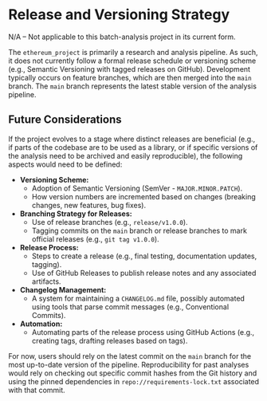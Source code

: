 # Release and Versioning Strategy

<!-- TODO: SME to define a formal release strategy and versioning scheme if/when this project requires distinct, tagged releases (e.g., for use as a library, or for checkpointing stable versions of the analysis).
Currently, the project is a research pipeline with continuous updates to the `main` branch.
-->

N/A – Not applicable to this batch-analysis project in its current form.

The `ethereum_project` is primarily a research and analysis pipeline. As such, it does not currently follow a formal release schedule or versioning scheme (e.g., Semantic Versioning with tagged releases on GitHub). Development typically occurs on feature branches, which are then merged into the `main` branch. The `main` branch represents the latest stable version of the analysis pipeline.

## Future Considerations

If the project evolves to a stage where distinct releases are beneficial (e.g., if parts of the codebase are to be used as a library, or if specific versions of the analysis need to be archived and easily reproducible), the following aspects would need to be defined:

*   **Versioning Scheme:**
    *   Adoption of Semantic Versioning (SemVer - `MAJOR.MINOR.PATCH`).
    *   How version numbers are incremented based on changes (breaking changes, new features, bug fixes).
*   **Branching Strategy for Releases:**
    *   Use of release branches (e.g., `release/v1.0.0`).
    *   Tagging commits on the `main` branch or release branches to mark official releases (e.g., `git tag v1.0.0`).
*   **Release Process:**
    *   Steps to create a release (e.g., final testing, documentation updates, tagging).
    *   Use of GitHub Releases to publish release notes and any associated artifacts.
*   **Changelog Management:**
    *   A system for maintaining a `CHANGELOG.md` file, possibly automated using tools that parse commit messages (e.g., Conventional Commits).
*   **Automation:**
    *   Automating parts of the release process using GitHub Actions (e.g., creating tags, drafting releases based on tags).

For now, users should rely on the latest commit on the `main` branch for the most up-to-date version of the pipeline. Reproducibility for past analyses would rely on checking out specific commit hashes from the Git history and using the pinned dependencies in `repo://requirements-lock.txt` associated with that commit. 